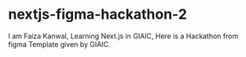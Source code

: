 # nextjs-figma-hackathon-2
 I am Faiza Kanwal, Learning Next.js in GIAIC,  Here is a Hackathon from figma Template given by GIAIC.
